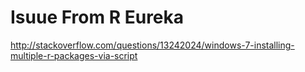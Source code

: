# Isuue From R Eureka
http://stackoverflow.com/questions/13242024/windows-7-installing-multiple-r-packages-via-script
